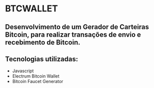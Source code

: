 # BTCWALLET

## Desenvolvimento de um Gerador de Carteiras Bitcoin, para realizar transações de envio e recebimento de Bitcoin.

## Tecnologias utilizadas:

- Javascript
- Electrum Bitcoin Wallet
- Bitcoin Faucet Generator